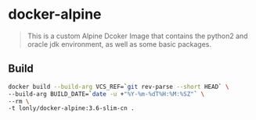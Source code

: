 # docker-alpine

> This is a custom Alpine Dcoker Image that contains the python2 and oracle jdk environment, as well as some basic packages.

## Build

```bash
docker build --build-arg VCS_REF=`git rev-parse --short HEAD` \
--build-arg BUILD_DATE=`date -u +"%Y-%m-%dT%H:%M:%SZ"` \
--rm \
-t lonly/docker-alpine:3.6-slim-cn .
```